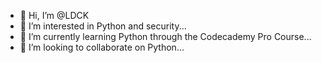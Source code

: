 - 👋 Hi, I’m @LDCK
- 👀 I’m interested in Python and security...
- 🌱 I’m currently learning Python through the Codecademy Pro Course...
- 💞️ I’m looking to collaborate on Python...

<!---
LDCK/LDCK is a ✨ special ✨ repository because its `README.md` (this file) appears on your GitHub profile.
You can click the Preview link to take a look at your changes.
--->
